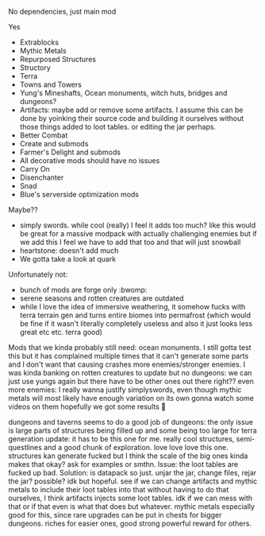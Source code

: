 No dependencies, just main mod

Yes
- Extrablocks
- Mythic Metals
- Repurposed Structures
- Structory
- Terra
- Towns and Towers
- Yung's Mineshafts, Ocean monuments, witch huts, bridges and dungeons?
- Artifacts: maybe add or remove some artifacts. I assume this can be done by yoinking their source code and building it ourselves without those things added to loot tables. or editing the jar perhaps.
- Better Combat
- Create and submods
- Farmer's Delight and submods
- All decorative mods should have no issues
- Carry On
- Disenchanter
- Snad
- Blue's serverside optimization mods


Maybe??
- simply swords. while cool (really) I feel it adds too much? like this would be great for a massive modpack with actually challenging enemies but if we add this I feel we have to add that too and that will just snowball
- heartstone: doesn't add much
- We gotta take a look at quark

Unfortunately not:
- bunch of mods are forge only :bwomp:
- serene seasons and rotten creatures are outdated
- while I love the idea of immersive weathering, it somehow fucks with terra terrain gen and turns entire biomes into permafrost (which would be fine if it wasn't literally completely useless and also it just looks less great etc etc.  terra good)

Mods that we kinda probably still need: ocean monuments. I still gotta test this but it has complained multiple times that it can't generate some parts and I don't want that causing crashes
more enemies/stronger enemies. I was kinda banking on rotten creatures to update but no
dungeons: we can just use yungs again but there have to be other ones out there right??
even more enemies: I really wanna justify simplyswords, even though mythic metals will most likely have enough variation on its own
gonna watch some videos on them hopefully we got some results :pray:

dungeons and taverns seems to do a good job of dungeons: the only issue is large parts of structures being filled up and some being too large for terra generation
update: it has to be this one for me. really cool structures, semi-questlines and a good chunk of exploration. love love love this one. structures kan generate fucked but I think the scale of the big ones kinda makes that okay? ask for examples or smthn. Issue: the loot tables are fucked up bad. Solution: is datapack so just. unjar the jar, change files, rejar the jar? possible? idk but hopeful. see if we can change artifacts and mythic metals to include their loot tables into that without having to do that ourselves, I think artifacts injects some loot tables. idk if we can mess with that or if that even is what that does but whatever. 
mythic metals especially good for this, since rare upgrades can be put in chests for bigger dungeons. riches for easier ones, good strong powerful reward for others. 


